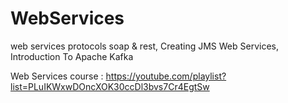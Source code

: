 # WebServices
web services protocols soap &amp; rest, Creating JMS Web Services, Introduction To Apache Kafka

Web Services course : https://youtube.com/playlist?list=PLuIKWxwDOncXOK30ccDl3bvs7Cr4EgtSw

